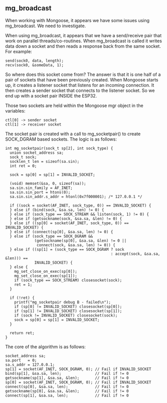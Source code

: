 ## mg_broadcast
When working with Mongoose, it appears we have some issues using mg_broadcast.  We need to investigate.

When using mg_broadcast, it appears that we have a send/receive pair that work on parallel threads/co-routines.
When mg_broadcast is called it writes data down a socket and then reads a response back from the same socket.  For
example:

```
send(sock0, data, length);
recv(sock0, &someData, 1);
```

So where does this socket come from?  The answer is that it is one half of a pair of sockets that have
been previously created.  When Mongoose starts up, it creates a listener socket that listens for an
incoming connection.  It then creates a sender socket that connects to the listener socket.  So we end up with
a socket pair INSIDE the ESP32.

Those two sockets are held within the Mongoose mgr object in the variables:

```
ctl[0] -> sender socket
ctl[1] -> receiver socket
```

The socket pair is created with a call to mg_socketpair() to create SOCK_DGRAM based sockets.  The logic is as 
follows:

```
int mg_socketpair(sock_t sp[2], int sock_type) {
  union socket_address sa;
  sock_t sock;
  socklen_t len = sizeof(sa.sin);
  int ret = 0;

  sock = sp[0] = sp[1] = INVALID_SOCKET;

  (void) memset(&sa, 0, sizeof(sa));
  sa.sin.sin_family = AF_INET;
  sa.sin.sin_port = htons(0);
  sa.sin.sin_addr.s_addr = htonl(0x7f000001); /* 127.0.0.1 */

  if ((sock = socket(AF_INET, sock_type, 0)) == INVALID_SOCKET) {
  } else if (bind(sock, &sa.sa, len) != 0) {
  } else if (sock_type == SOCK_STREAM && listen(sock, 1) != 0) {
  } else if (getsockname(sock, &sa.sa, &len) != 0) {
  } else if ((sp[0] = socket(AF_INET, sock_type, 0)) == INVALID_SOCKET) {
  } else if (connect(sp[0], &sa.sa, len) != 0) {
  } else if (sock_type == SOCK_DGRAM &&
             (getsockname(sp[0], &sa.sa, &len) != 0 ||
              connect(sock, &sa.sa, len) != 0)) {
  } else if ((sp[1] = (sock_type == SOCK_DGRAM ? sock
                                               : accept(sock, &sa.sa, &len))) ==
             INVALID_SOCKET) {
  } else {
    mg_set_close_on_exec(sp[0]);
    mg_set_close_on_exec(sp[1]);
    if (sock_type == SOCK_STREAM) closesocket(sock);
    ret = 1;
  }

  if (!ret) {
  	printf("mg_socketpair debug B - failed\n");
    if (sp[0] != INVALID_SOCKET) closesocket(sp[0]);
    if (sp[1] != INVALID_SOCKET) closesocket(sp[1]);
    if (sock != INVALID_SOCKET) closesocket(sock);
    sock = sp[0] = sp[1] = INVALID_SOCKET;
  }

  return ret;
}
```

The core of the algorithm is as follows:
```
socket_address sa;
sa.port   = 0;
sa.s_addr = 127.0.0.1;
sp[1] = socket(AF_INET, SOCK_DGRAM, 0); // Fail if INVALID_SOCKET
bind(sp[1], &sa.sa, len);               // Fail if != 0
getsockname(sp[1], &sa.sa, &len);       // Fail if != 0
sp[0] = socket(AF_INET, SOCK_DGRAM, 0); // Fail if INVALID_SOCKET
connect(sp[0], &sa.sa, len);            // Fail if != 0
getsockname(sp[0], &sa.sa, &len);       // Fail if != 0
connect(sp[1], &sa.sa, len);            // Fail if != 0

```